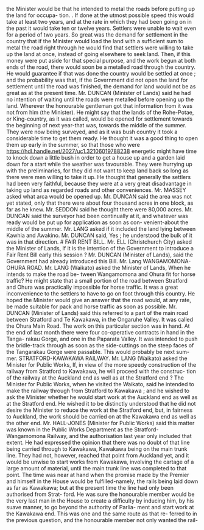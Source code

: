 the Minister would be that he intended to metal the roads before putting up the land for occupa- tion. . If done at the utmost possible speed this would take at least two years, and at the rate in which they had been going on in the past it would take ten or twelve years. Settlers were unable to wait even for a period of two years. So great was the demand for settlement in the country that if the Minister would load the land with a sufficient sum to metal the road right through he would find that settlers were willing to take up the land at once, instead of going elsewhere to seek land. Then, if this money were put aside for that special purpose, and the work begun at both ends of the road, there would soon be a metalled road through the country. He would guarantee if that was done the country would be settled at once ; and the probability was that, if the Government did not open the land for settlement until the road was finished, the demand for land would not be as great as at the present time. Mr. DUNCAN (Minister of Lands) said he had no intention of waiting until the roads were metalled before opening up the land. Wherever the honourable gentleman got that information from it was not from him (the Minister). He might say that the lands of the Rohe-Potae, or King-country, as it was called, would be opened for settlement towards the beginning of next year-that was, towards the middle of the summer. They were now being surveyed, and as it was bush country it took a considerable time to get them ready. He thought it was a good thing to open them up early in the summer, so that those who were https://hdl.handle.net/2027/uc1.32106019788238 energetic might have time to knock down a little bush in order to get a house up and a garden laid down for a start while the weather was favourable. They were hurrying up with the preliminaries, for they did not want to keep land back so long as there were men willing to take it up. He thought that generally the settlers had been very faithful, because they were at a very great disadvantage in taking up land as regarded roads and other conveniences. Mr. MASSEY asked what arca would be opened up. Mr. DUNCAN said the area was not yet stated, only that there were about four thousand acres in one block, as far as he knew. Mr. SEDDON said he thought there were 80,000 acres. Mr. DUNCAN said the surveyor had been continually at it, and whatever was ready would be put up for application as soon as con- venient-about the middle of the summer. Mr. LANG asked if it included the land lying between Kawhia and Awakino. Mr. DUNCAN said, Yes ; he understood the bulk of it was in that direction. # FAIR RENT BILL. Mr. ELL (Christchurch City) asked the Minister of Lands, If it is the intention of the Government to introduce a Fair Rent Bill early this session ? Mr. DUNCAN (Minister of Lands), said the Government had already introduced this Bill. Mr. Lang WANGAMOMONA-OHURA ROAD. Mr. LANG (Waikato) asked the Minister of Lands, When he intends to make the road be- tween Wangamomona and Ohura fit for horse traffic? He might state that a small portion of the road between Stratford and Ohura was practically impossible for horse traffic. It was a great inconvenience to the settlers to have to go on foot through this country. He hoped the Minister would give an answer that the road would, at any rate, be made suitable for pack and horse traffic as soon as possible. Mr. DUNCAN (Minister of Lands) said this referred to a part of the main road between Stratford and Te Kawakawa, in the Ongaruhe Valley. It was called the Ohura Main Road. The work on this particular section was in hand. At the end of last month there were four co-operative contracts in hand in the Tanga- rakau Gorge, and one in the Paparata Valley. It was intended to push the bridle-track through as soon as the side-cuttings on the steep faces of the Tangarakau Gorge were passable. This would probably be next sum- mer. STRATFORD-KAWAKAWA RAILWAY. Mr. LANG (Waikato) asked the Minister for Public Works, If, in view of the more speedy construction of the railway from Stratford to Kawakawa, he will proceed with the construc- tion of the railway at the Auckland end as well as at the Stratford end ? The Minister for Public Works, when he visited the Waikato, said he intended to make the railway through from Stratford to Kawakawa ; and he wished to ask the Minister whether he would start work at the Auckland end as well as at the Stratford end. He wished it to be distinctly understood that he did not desire the Minister to reduce the work at the Stratford end, but, in fairness to Auckland, the work should be carried on at the Kawakawa end as well as the other end. Mr. HALL-JONES (Minister for Public Works) said this matter was known in the Public Works Department as the Stratford- Wangamomona Railway, and the authorisation last year only included that extent. He had expressed the opinion that there was no doubt of that line being carried through to Kawakawa, Kawakawa being on the main trunk line. They had not, however, reached that point from Auckland yet, and it would be unwise to start works from Kawakawa, involving the cartage of a large amount of material, until the main trunk line was completed to that point. The time was near at hand when the promise made by the Premier and himself in the House would be fulfilled-namely, the rails being laid down as far as Kawakawa; but at the present time the line had only been authorised from Strat- ford. He was sure the honourable member would be the very last man in the House to create a difficulty by inducing him, by his suave manner, to go beyond the authority of Parlia- ment and start work at the Kawakawa end. This was one and the same route as that re- ferred to in the previous question, and the honourable member not only wanted the rail- 